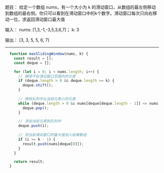题目： 给定一个数组 nums，有一个大小为 k 的滑动窗口，从数组的最左侧移动到数组的最右侧。你只可以看到在滑动窗口中的k个数字。滑动窗口每次只向右移动一位，求返回滑动窗口最大值

输入： nums: [1,3,-1,-3,5,3,6,7]； k: 3

输出： [3, 3, 5, 5, 6, 7]

---


```js
  function maxSlidingWindow(nums, k) {
    const result = [];
    const deque = [];

    for (let i = 0; i < nums.length; i++) {
      // 移除不在滑动窗口范围内的元素
      if (deque.length > 0 && deque.length >= k) {
        deque.shift();
      }
      
      // 移除队列中比当前元素小的元素
      while (deque.length > 0 && nums[deque[deque.length - 1]] <= nums[i]) {
        deque.pop();
      }

      // 添加当前元素到队列中
      deque.push(i);
      
      // 将当前滑动窗口的最大值加入结果数组
      if (i >= k - 1) {
        result.push(nums[deque[0]]);
      }
    }

    return result;
  }
```